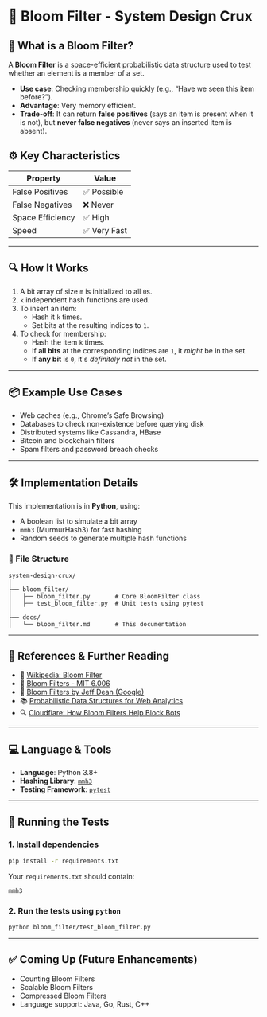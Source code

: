 
# 🌸 Bloom Filter - System Design Crux

## 📘 What is a Bloom Filter?

A **Bloom Filter** is a space-efficient probabilistic data structure used to test whether an element is a member of a set.

- **Use case**: Checking membership quickly (e.g., “Have we seen this item before?”).
- **Advantage**: Very memory efficient.
- **Trade-off**: It can return **false positives** (says an item is present when it is not), but **never false negatives** (never says an inserted item is absent).

## ⚙️ Key Characteristics

| Property            | Value                    |
|---------------------|---------------------------|
| False Positives     | ✅ Possible               |
| False Negatives     | ❌ Never                  |
| Space Efficiency    | ✅ High                   |
| Speed               | ✅ Very Fast              |

---

## 🔍 How It Works

1. A bit array of size `m` is initialized to all `0`s.
2. `k` independent hash functions are used.
3. To insert an item:
   - Hash it `k` times.
   - Set bits at the resulting indices to `1`.
4. To check for membership:
   - Hash the item `k` times.
   - If **all bits** at the corresponding indices are `1`, it *might* be in the set.
   - If **any bit** is `0`, it's *definitely not* in the set.

---

## 📦 Example Use Cases

- Web caches (e.g., Chrome’s Safe Browsing)
- Databases to check non-existence before querying disk
- Distributed systems like Cassandra, HBase
- Bitcoin and blockchain filters
- Spam filters and password breach checks

---

## 🛠 Implementation Details

This implementation is in **Python**, using:
- A boolean list to simulate a bit array
- `mmh3` (MurmurHash3) for fast hashing
- Random seeds to generate multiple hash functions

### 🧪 File Structure

```
system-design-crux/
│
├── bloom_filter/
│   ├── bloom_filter.py       # Core BloomFilter class
│   ├── test_bloom_filter.py  # Unit tests using pytest
│
├── docs/
│   └── bloom_filter.md       # This documentation
```

---

## 🔗 References & Further Reading

- 📘 [Wikipedia: Bloom Filter](https://en.wikipedia.org/wiki/Bloom_filter)
- 📄 [Bloom Filters - MIT 6.006](https://ocw.mit.edu/courses/6-006-introduction-to-algorithms-fall-2011/resources/lecture-6-hashing-and-bloom-filters/)
- 🧠 [Bloom Filters by Jeff Dean (Google)](https://www.youtube.com/watch?v=4SK0yZ9de3M)
- 📚 [Probabilistic Data Structures for Web Analytics](https://engineering.linkedin.com/blog/2016/02/bloom-filters---the-whys--whats-and-hows)
- 🔍 [Cloudflare: How Bloom Filters Help Block Bots](https://blog.cloudflare.com/counting-things-a-lot-of-things/)

---

## 💻 Language & Tools

- **Language**: Python 3.8+
- **Hashing Library**: [`mmh3`](https://pypi.org/project/mmh3/)
- **Testing Framework**: [`pytest`](https://docs.pytest.org/en/stable/)

---

## 🧪 Running the Tests

### 1. Install dependencies

```bash
pip install -r requirements.txt
```

Your `requirements.txt` should contain:
```
mmh3
```

### 2. Run the tests using `python`
```bash
python bloom_filter/test_bloom_filter.py
```

---

## ✅ Coming Up (Future Enhancements)

- Counting Bloom Filters
- Scalable Bloom Filters
- Compressed Bloom Filters
- Language support: Java, Go, Rust, C++
